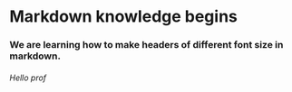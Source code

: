 # Markdown knowledge begins
### We are learning how to make headers of different font size in markdown.
###### Hello prof

